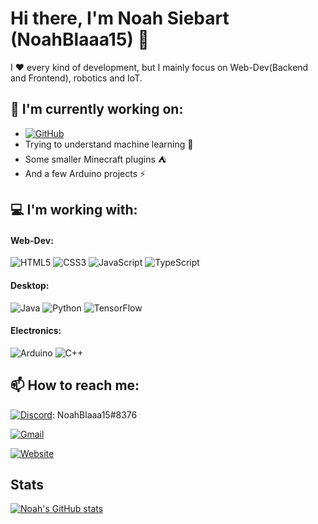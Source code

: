 # Hi there, I'm Noah Siebart (NoahBlaaa15) 👋

I ♥ every kind of development, but I mainly focus on Web-Dev(Backend and Frontend), robotics and IoT.


## 🔭 I'm currently working on:
  
- [![GitHub](https://img.shields.io/badge/Maze%20Robot-%23121011.svg?style=for-the-badge&logo=github&logoColor=white)](https://github.com/NoahBlaaa15/maze-2020)
- Trying to understand machine learning 🧠
- Some smaller Minecraft plugins ⛺
- And a few Arduino projects ⚡

## 💻 I'm working with:

  #### Web-Dev:
   ![HTML5](https://img.shields.io/badge/html5-%23E34F26.svg?style=for-the-badge&logo=html5&logoColor=white)
   ![CSS3](https://img.shields.io/badge/css3-%231572B6.svg?style=for-the-badge&logo=css3&logoColor=white)
   ![JavaScript](https://img.shields.io/badge/javascript-%23323330.svg?style=for-the-badge&logo=javascript&logoColor=%23F7DF1E)
   ![TypeScript](https://img.shields.io/badge/typescript-%23007ACC.svg?style=for-the-badge&logo=typescript&logoColor=white)
   
  #### Desktop:
   ![Java](https://img.shields.io/badge/java-%23ED8B00.svg?style=for-the-badge&logo=java&logoColor=white)
   ![Python](https://img.shields.io/badge/python-3670A0?style=for-the-badge&logo=python&logoColor=ffdd54)
   ![TensorFlow](https://img.shields.io/badge/TensorFlow-%23FF6F00.svg?style=for-the-badge&logo=TensorFlow&logoColor=white)
   
  #### Electronics:
   ![Arduino](https://img.shields.io/badge/-Arduino-00979D?style=for-the-badge&logo=Arduino&logoColor=white)
   ![C++](https://img.shields.io/badge/c++-%2300599C.svg?style=for-the-badge&logo=c%2B%2B&logoColor=white)

## 📫 How to reach me:
[![Discord](https://img.shields.io/badge/N04H-%237289DA.svg?style=for-the-badge&logo=discord&logoColor=white)](https://discord.gg/ZQQ8AQ2Qsj): NoahBlaaa15#8376

[![Gmail](https://img.shields.io/badge/Gmail-D14836?style=for-the-badge&logo=gmail&logoColor=white)](mailto:nosiebart@gmail.com)

[![Website](https://img.shields.io/badge/N04H%20-56347C?&style=for-the-badge&logo=html5&logoColor=white)](https://n04h.de)

## Stats

[![Noah's GitHub stats](https://github-readme-stats.vercel.app/api?username=NoahBlaaa15&show_icons=true&theme=onedark)](https://github.com/NoahBlaaa15)
